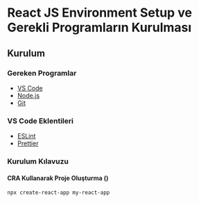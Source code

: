 # React JS Environment Setup ve Gerekli Programların Kurulması

## Kurulum

### Gereken Programlar

- [VS Code](https://code.visualstudio.com/)
- [Node.js](https://nodejs.org/en/)
- [Git](https://git-scm.com/downloads)

### VS Code Eklentileri

- [ESLint](https://marketplace.visualstudio.com/items?itemName=dbaeumer.vscode-eslint)
- [Prettier](https://marketplace.visualstudio.com/items?itemName=esbenp.prettier-vscode)

### Kurulum Kılavuzu

#### CRA Kullanarak Proje Oluşturma ()

```bash
npx create-react-app my-react-app
``` 


